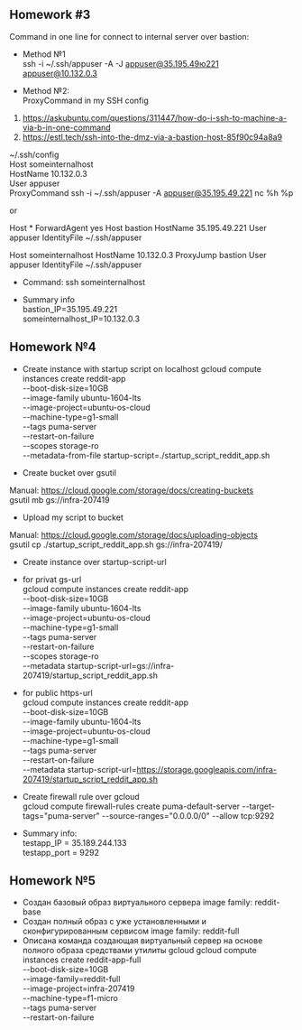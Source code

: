 ## Homework #3

Command in one line for connect to internal server over bastion:  
* Method №1  
ssh -i ~/.ssh/appuser -A -J appuser@35.195.49ю221 appuser@10.132.0.3

* Method №2:  
ProxyCommand in my SSH config  
1. https://askubuntu.com/questions/311447/how-do-i-ssh-to-machine-a-via-b-in-one-command
2. https://estl.tech/ssh-into-the-dmz-via-a-bastion-host-85f90c94a8a9

~/.ssh/config  
Host someinternalhost  
HostName 10.132.0.3  
User appuser  
ProxyCommand ssh -i ~/.ssh/appuser -A appuser@35.195.49.221  nc %h %p

or

Host *
 ForwardAgent yes
Host bastion
 HostName 35.195.49.221
 User appuser
 IdentityFile ~/.ssh/appuser

Host someinternalhost
 HostName 10.132.0.3
 ProxyJump bastion
 User appuser
 IdentityFile ~/.ssh/appuser  



* Command: ssh someinternalhost  

* Summary info  
bastion_IP=35.195.49.221  
someinternalhost_IP=10.132.0.3  

##  Homework №4

* Create instance with startup script on localhost
gcloud compute instances create reddit-app\
  --boot-disk-size=10GB \
  --image-family ubuntu-1604-lts \
  --image-project=ubuntu-os-cloud \
  --machine-type=g1-small \
  --tags puma-server \
  --restart-on-failure \
  --scopes storage-ro \
  --metadata-from-file startup-script=./startup_script_reddit_app.sh

* Create bucket over gsutil

Manual: https://cloud.google.com/storage/docs/creating-buckets  
gsutil mb gs://infra-207419

* Upload my script to bucket

Manual: https://cloud.google.com/storage/docs/uploading-objects  
gsutil cp ./startup_script_reddit_app.sh gs://infra-207419/  

* Create instance over startup-script-url  

* for privat gs-url  
gcloud compute instances create reddit-app\
  --boot-disk-size=10GB \
  --image-family ubuntu-1604-lts \
  --image-project=ubuntu-os-cloud \
  --machine-type=g1-small \
  --tags puma-server \
  --restart-on-failure \
  --scopes storage-ro \
  --metadata startup-script-url=gs://infra-207419/startup_script_reddit_app.sh

* for public https-url  
gcloud compute instances create reddit-app\
  --boot-disk-size=10GB \
  --image-family ubuntu-1604-lts \
  --image-project=ubuntu-os-cloud \
  --machine-type=g1-small \
  --tags puma-server \
  --restart-on-failure \
  --metadata startup-script-url=https://storage.googleapis.com/infra-207419/startup_script_reddit_app.sh

* Create firewall rule over gcloud  
gcloud compute firewall-rules create puma-default-server --target-tags="puma-server" --source-ranges="0.0.0.0/0" --allow tcp:9292

* Summary info:  
testapp_IP = 35.189.244.133  
testapp_port = 9292

## Homework №5
* Создан базовый образ виртуального сервера
image family: reddit-base
* Создан полный образ с уже установленными и сконфигурированным сервисом
image family: reddit-full
* Описана команда создающая виртуальный сервер на основе полного образа средствами утилиты gcloud
gcloud compute instances create reddit-app-full \
--boot-disk-size=10GB \
--image-family=reddit-full \
--image-project=infra-207419 \
--machine-type=f1-micro \
--tags puma-server \
--restart-on-failure
